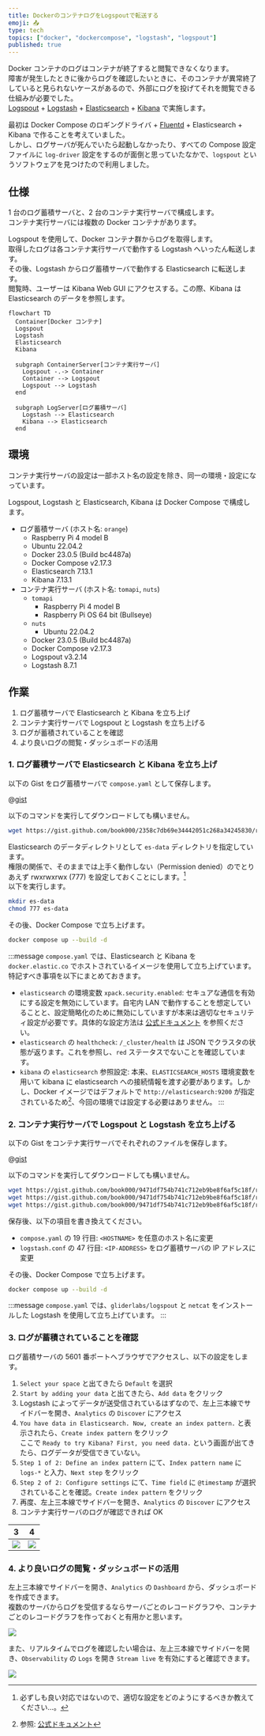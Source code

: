```yaml
---
title: DockerのコンテナログをLogspoutで転送する
emoji: 📤
type: tech
topics: ["docker", "dockercompose", "logstash", "logspout"]
published: true
---
```


Docker コンテナのログはコンテナが終了すると閲覧できなくなります。  
障害が発生したときに後からログを確認したいときに、そのコンテナが異常終了していると見られないケースがあるので、外部にログを投げてそれを閲覧できる仕組みが必要でした。  
[Logspout](https://github.com/gliderlabs/logspout) + [Logstash](https://www.elastic.co/jp/logstash/) + [Elasticsearch](https://www.elastic.co/jp/elasticsearch/) + [Kibana](https://www.elastic.co/jp/kibana/) で実施します。

最初は Docker Compose のロギングドライバ + [Fluentd](https://www.fluentd.org/) + Elasticsearch + Kibana で作ることを考えていました。  
しかし、ログサーバが死んでいたら起動しなかったり、すべての Compose 設定ファイルに `log-driver` 設定をするのが面倒と思っていたなかで、`logspout` というソフトウェアを見つけたので利用しました。

## 仕様

1 台のログ蓄積サーバと、2 台のコンテナ実行サーバで構成します。  
コンテナ実行サーバには複数の Docker コンテナがあります。

Logspout を使用して、Docker コンテナ群からログを取得します。  
取得したログは各コンテナ実行サーバで動作する Logstash へいったん転送します。  
その後、Logstash からログ蓄積サーバで動作する Elasticsearch に転送します。  
閲覧時、ユーザーは Kibana Web GUI にアクセスする。この際、Kibana は Elasticsearch のデータを参照します。

```mermaid
flowchart TD
  Container[Docker コンテナ]
  Logspout
  Logstash
  Elasticsearch
  Kibana

  subgraph ContainerServer[コンテナ実行サーバ]
    Logspout -.-> Container
    Container --> Logspout
    Logspout --> Logstash
  end

  subgraph LogServer[ログ蓄積サーバ]
    Logstash --> Elasticsearch
    Kibana --> Elasticsearch
  end
```

## 環境

コンテナ実行サーバの設定は一部ホスト名の設定を除き、同一の環境・設定になっています。

Logspout, Logstash と Elasticsearch, Kibana は Docker Compose で構成します。

- ログ蓄積サーバ (ホスト名: `orange`)
  - Raspberry Pi 4 model B
  - Ubuntu 22.04.2
  - Docker 23.0.5 (Build bc4487a)
  - Docker Compose v2.17.3
  - Elasticsearch 7.13.1
  - Kibana 7.13.1
- コンテナ実行サーバ (ホスト名: `tomapi`, `nuts`)
  - `tomapi`
    - Raspberry Pi 4 model B
    - Raspberry Pi OS 64 bit (Bullseye)
  - `nuts`
    - Ubuntu 22.04.2
  - Docker 23.0.5 (Build bc4487a)
  - Docker Compose v2.17.3
  - Logspout v3.2.14
  - Logstash 8.7.1

## 作業

1. ログ蓄積サーバで Elasticsearch と Kibana を立ち上げ
2. コンテナ実行サーバで Logspout と Logstash を立ち上げる
3. ログが蓄積されていることを確認
4. より良いログの閲覧・ダッシュボードの活用

### 1. ログ蓄積サーバで Elasticsearch と Kibana を立ち上げ

以下の Gist をログ蓄積サーバで `compose.yaml` として保存します。

@[gist](https://gist.github.com/book000/2358c7db69e34442051c268a34245830)

以下のコマンドを実行してダウンロードしても構いません。

```bash
wget https://gist.github.com/book000/2358c7db69e34442051c268a34245830/raw/compose.yaml
```

Elasticsearch のデータディレクトリとして `es-data` ディレクトリを指定しています。  
権限の関係で、そのままでは上手く動作しない（Permission denied）のでとりあえず rwxrwxrwx (777) を設定しておくことにします。[^1]  
以下を実行します。

```bash
mkdir es-data
chmod 777 es-data
```

その後、Docker Compose で立ち上げます。

```bash
docker compose up --build -d
```

:::message
`compose.yaml` では、Elasticsearch と Kibana を `docker.elastic.co` でホストされているイメージを使用して立ち上げています。  
特記すべき事項を以下にまとめておきます。

- `elasticsearch` の環境変数 `xpack.security.enabled`: セキュアな通信を有効にする設定を無効にしています。自宅内 LAN で動作することを想定していることと、設定簡略化のために無効にしていますが本来は適切なセキュリティ設定が必要です。具体的な設定方法は [公式ドキュメント](https://www.elastic.co/jp/blog/getting-started-with-security) を参照ください。
- `elasticsearch` の `healthcheck`: `/_cluster/health` は JSON でクラスタの状態が返ります。これを参照し、`red` ステータスでないことを確認しています。
- `kibana` の `elasticsearch` 参照設定: 本来、`ELASTICSEARCH_HOSTS` 環境変数を用いて kibana に elasticsearch への接続情報を渡す必要があります。しかし、Docker イメージではデフォルトで `http://elasticsearch:9200` が指定されているため[^2]、今回の環境では設定する必要はありません。
:::

### 2. コンテナ実行サーバで Logspout と Logstash を立ち上げる

以下の Gist をコンテナ実行サーバでそれぞれのファイルを保存します。

@[gist](https://gist.github.com/book000/9471df754b741c712eb9be8f6af5c18f)

以下のコマンドを実行してダウンロードしても構いません。

```bash
wget https://gist.github.com/book000/9471df754b741c712eb9be8f6af5c18f/raw/compose.yaml
wget https://gist.github.com/book000/9471df754b741c712eb9be8f6af5c18f/raw/logstash.conf
wget https://gist.github.com/book000/9471df754b741c712eb9be8f6af5c18f/raw/logstash.Dockerfile
```

保存後、以下の項目を書き換えてください。

- `compose.yaml` の 19 行目: `<HOSTNAME>` を任意のホスト名に変更
- `logstash.conf` の 47 行目: `<IP-ADDRESS>` をログ蓄積サーバの IP アドレスに変更

その後、Docker Compose で立ち上げます。

```bash
docker compose up --build -d
```

:::message
`compose.yaml` では、`gliderlabs/logspout` と `netcat` をインストールした Logstash を使用して立ち上げています。
:::

### 3. ログが蓄積されていることを確認

ログ蓄積サーバの 5601 番ポートへブラウザでアクセスし、以下の設定をします。

1. `Select your space` と出てきたら `Default` を選択
2. `Start by adding your data` と出てきたら、`Add data` をクリック
3. Logstash によってデータが送受信されているはずなので、左上三本線でサイドバーを開き、`Analytics` の `Discover` にアクセス
4. `You have data in Elasticsearch. Now, create an index pattern.` と表示されたら、`Create index pattern` をクリック  
   ここで `Ready to try Kibana? First, you need data.` という画面が出てきたら、ログデータが受信できていない。
5. `Step 1 of 2: Define an index pattern` にて、`Index pattern name` に `logs-*` と入力、`Next step` をクリック
6. `Step 2 of 2: Configure settings` にて、`Time field` に `@timestamp` が選択されていることを確認。`Create index pattern` をクリック
7. 再度、左上三本線でサイドバーを開き、`Analytics` の `Discover` にアクセス
8. コンテナ実行サーバのログが確認できれば OK

| 3 | 4 |
| :-: | :-: |
| ![](https://storage.googleapis.com/zenn-user-upload/49838b857bb5-20230717.png) | ![](https://storage.googleapis.com/zenn-user-upload/d362607408b7-20230717.png) |

### 4. より良いログの閲覧・ダッシュボードの活用

左上三本線でサイドバーを開き、`Analytics` の `Dashboard` から、ダッシュボードを作成できます。  
複数のサーバからログを受信するならサーバごとのレコードグラフや、コンテナごとのレコードグラフを作っておくと有用かと思います。

![](https://storage.googleapis.com/zenn-user-upload/810a7b0f3ed3-20230717.png)

また、リアルタイムでログを確認したい場合は、左上三本線でサイドバーを開き、`Observability` の `Logs` を開き `Stream live` を有効にすると確認できます。

![](https://storage.googleapis.com/zenn-user-upload/79a161bf391e-20230717.png)

[^1]: 必ずしも良い対応ではないので、適切な設定をどのようにするべきか教えてください…。
[^2]: 参照: [公式ドキュメント](https://www.elastic.co/guide/en/kibana/current/docker.html#docker-defaults)
